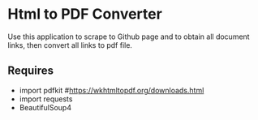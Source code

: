 # Html to PDF Converter

Use this application to scrape to Github page and to obtain all document links, then convert all links to pdf file.

## Requires
* import pdfkit  #https://wkhtmltopdf.org/downloads.html
* import requests
* BeautifulSoup4



